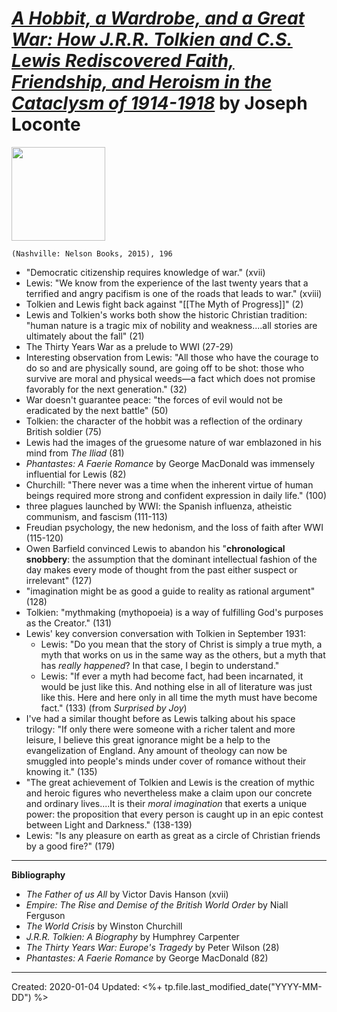 
# [*A Hobbit, a Wardrobe, and a Great War: How J.R.R. Tolkien and C.S. Lewis Rediscovered Faith, Friendship, and Heroism in the Cataclysm of 1914-1918*](https://www.thomasnelson.com/9780718091453/a-hobbit-a-wardrobe-and-a-great-war/) by Joseph Loconte

<img src="https://harpercollins-christian.imgix.net/covers/9780718091453.jpg?auto=format&w=800" width=150>

`(Nashville: Nelson Books, 2015), 196`


- "Democratic citizenship requires knowledge of war." (xvii)
- Lewis: "We know from the experience of the last twenty years that a terrified and angry pacifism is one of the roads that leads to war." (xviii)
- Tolkien and Lewis fight back against "[[The Myth of Progress]]" (2)
- Lewis and Tolkien's works both show the historic Christian tradition: "human nature is a tragic mix of nobility and weakness....all stories are ultimately about the fall" (21)
- The Thirty Years War as a prelude to WWI (27-29)
- Interesting observation from Lewis: "All those who have the courage to do so and are physically sound, are going off to be shot: those who survive are moral and physical weeds—a fact which does not promise favorably for the next generation." (32)
- War doesn't guarantee peace: "the forces of evil would not be eradicated by the next battle" (50)
- Tolkien: the character of the hobbit was a reflection of the ordinary British soldier (75)
- Lewis had the images of the gruesome nature of war emblazoned in his mind from *The Iliad* (81)
- *Phantastes: A Faerie Romance* by George MacDonald was immensely influential for Lewis (82)
- Churchill: "There never was a time when the inherent virtue of human beings required more strong and confident expression in daily life." (100)
- three plagues launched by WWI: the Spanish influenza, atheistic communism, and fascism (111-113)
- Freudian psychology, the new hedonism, and the loss of faith after WWI (115-120)
- Owen Barfield convinced Lewis to abandon his "**chronological snobbery**: the assumption that the dominant intellectual fashion of the day makes every mode of thought from the past either suspect or irrelevant" (127)
- "imagination might be as good a guide to reality as rational argument" (128)
- Tolkien: "mythmaking (mythopoeia) is a way of fulfilling God's purposes as the Creator." (131)
- Lewis' key conversion conversation with Tolkien in September 1931: 
  - Lewis: "Do you mean that the story of Christ is simply a true myth, a myth that works on us in the same way as the others, but a myth that has *really happened*? In that case, I begin to understand."
  - Lewis: "If ever a myth had become fact, had been incarnated, it would be just like this. And nothing else in all of literature was just like this. Here and here only in all time the myth must have become fact." (133) (from *Surprised by Joy*)
- I've had a similar thought before as Lewis talking about his space trilogy: "If only there were someone with a richer talent and more leisure, I believe this great ignorance might be a help to the evangelization of England. Any amount of theology can now be smuggled into people's minds under cover of romance without their knowing it." (135)
- "The great achievement of Tolkien and Lewis is the creation of mythic and heroic figures who nevertheless make a claim upon our concrete and ordinary lives....It is their *moral imagination* that exerts a unique power: the proposition that every person is caught up in an epic contest between Light and Darkness." (138-139)
- Lewis: "Is any pleasure on earth as great as a circle of Christian friends by a good fire?" (179)


--- 

**Bibliography**

- *The Father of us All* by Victor Davis Hanson (xvii)
- *Empire: The Rise and Demise of the British World Order* by Niall Ferguson
- *The World Crisis* by Winston Churchill
- *J.R.R. Tolkien: A Biography* by Humphrey Carpenter
- *The Thirty Years War: Europe's Tragedy* by Peter Wilson (28)
- *Phantastes: A Faerie Romance* by George MacDonald (82)

---
Created: 2020-01-04
Updated: <%+ tp.file.last_modified_date("YYYY-MM-DD") %>

